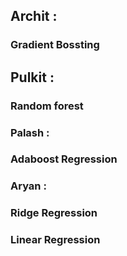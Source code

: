 ## Archit :
### Gradient Bossting

## Pulkit :
### Random forest

### Palash :
### Adaboost Regression

### Aryan :
### Ridge Regression 
### Linear Regression

